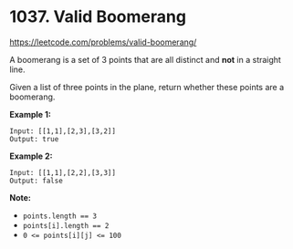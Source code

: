 # 1037. Valid Boomerang

https://leetcode.com/problems/valid-boomerang/

A boomerang is a set of 3 points that are all distinct and **not** in a straight line.

Given a list of three points in the plane, return whether these points are a boomerang.

**Example 1:**

```
Input: [[1,1],[2,3],[3,2]]
Output: true
```

**Example 2:**

```
Input: [[1,1],[2,2],[3,3]]
Output: false
```

**Note:**

- `points.length == 3`
- `points[i].length == 2`
- `0 <= points[i][j] <= 100`
